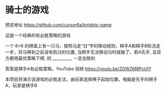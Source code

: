 # 骑士的游戏
预览地址 https://github.com/cursor6a/knights-game

这是一个经典的有必胜策略的游戏

一个 8×8 的棋盘上有一只马，按照马走“日”字的移动规则，棋手A和棋手B轮流走一步，将马移到之前没有到过的位置, 当棋手无法移动马时就输了。若A先手, 且双方都用最优策略下棋, 则 __________ 一定会胜利

答案是棋手A有必胜策略，YouTube 视频 https://youtu.be/ZGWZM8PcUlY

本项目将演示该游戏的必胜走法，由玩家选择棋子起始位置，电脑是先手的棋手A，玩家是棋手B

